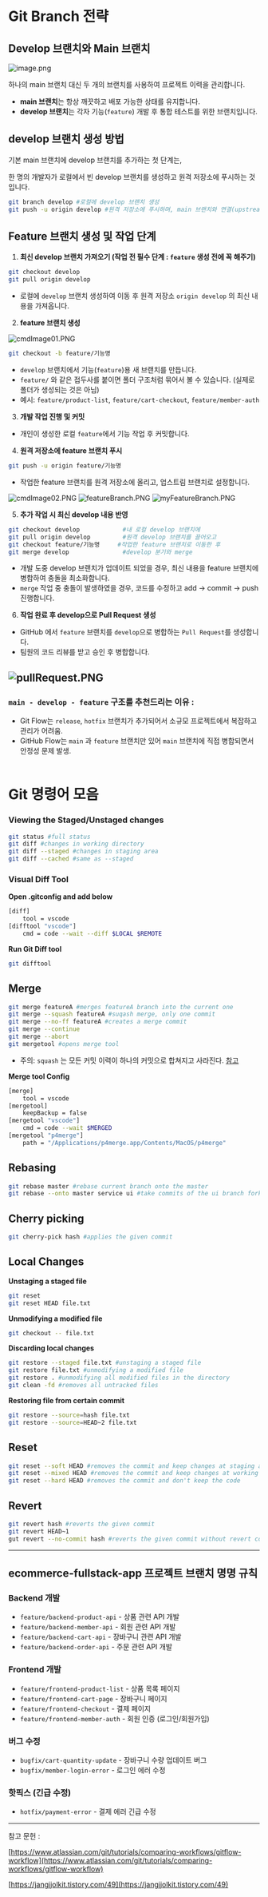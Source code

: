 # Git Branch 전략


## Develop 브랜치와 Main 브랜치

![image.png](images/image.png)

하나의 main 브랜치 대신 두 개의 브랜치를 사용하여 프로젝트 이력을 관리합니다.

- **main 브랜치**는 항상 깨끗하고 배포 가능한 상태를 유지합니다.
- **develop 브랜치**는 각자 기능(`feature`) 개발 후 통합 테스트를 위한 브랜치입니다.



## develop 브랜치 생성 방법

기본 main 브랜치에 develop 브랜치를 추가하는 첫 단계는,

한 명의 개발자가 로컬에서 빈 develop 브랜치를 생성하고 원격 저장소에 푸시하는 것입니다.

```bash
git branch develop #로컬에 develop 브랜치 생성
git push -u origin develop #원격 저장소에 푸시하며, main 브랜치와 연결(upstream)
```

## Feature 브랜치 생성 및 작업 단계

1. **최신 develop 브랜치 가져오기 (작업 전 필수 단계 : `feature` 생성 전에 꼭 해주기)**

```bash
git checkout develop
git pull origin develop
```

- 로컬에 `develop` 브랜치 생성하여 이동 후 원격 저장소 `origin develop` 의 최신 내용을 가져옵니다.

2. **feature 브랜치 생성**

![cmdImage01.PNG](images/cmdImage01.PNG)

```bash
git checkout -b feature/기능명
```

- `develop` 브랜치에서 기능(`feature`)용 새 브랜치를 만듭니다.
- `feature/` 와 같은 접두사를 붙이면 폴더 구조처럼 묶어서 볼 수 있습니다. (실제로 폴더가 생성되는 것은 아님)
- 예시: `feature/product-list`, `feature/cart-checkout`, `feature/member-auth`

3. **개발 작업 진행 및 커밋**
- 개인이 생성한 로컬 `feature`에서 기능 작업 후 커밋합니다.

4. **원격 저장소에 feature 브랜치 푸시**

```bash
git push -u origin feature/기능명
```

- 작업한 feature 브랜치를 원격 저장소에 올리고, 업스트림 브랜치로 설정합니다.

![cmdImage02.PNG](images/cmdImage02.PNG)
![featureBranch.PNG](images/featureBranch.PNG)
![myFeatureBranch.PNG](images/myFeatureBranch.PNG)

5. **추가 작업 시 최신 develop 내용 반영**

```bash
git checkout develop            #내 로컬 develop 브랜치에
git pull origin develop         #원격 develop 브랜치를 끌어오고
git checkout feature/기능명     #작업한 feature 브랜치로 이동한 후
git merge develop               #develop 분기와 merge
```

- 개발 도중 develop 브랜치가 업데이트 되었을 경우, 최신 내용을 feature 브랜치에 병합하여 충돌을 최소화합니다.
- `merge` 작업 중 충돌이 발생하였을 경우, 코드를 수정하고 add → commit → push 진행합니다.

6. **작업 완료 후 develop으로 Pull Request 생성**
- GitHub 에서 `feature` 브랜치를 `develop`으로 병합하는 `Pull Request`를 생성합니다.
- 팀원의 코드 리뷰를 받고 승인 후 병합합니다.

![pullRequest.PNG](images/pullRequest.PNG)
---

### `main - develop - feature` 구조를 추천드리는 이유 :

- Git Flow는 `release`, `hotfix` 브랜치가 추가되어서 소규모 프로젝트에서 복잡하고 관리가 어려움.
- GitHub Flow는 `main` 과 `feature` 브랜치만 있어 `main` 브랜치에 직접 병합되면서 안정성 문제 발생.
<br/><br/>


# Git 명령어 모음

### Viewing the Staged/Unstaged changes

```bash
git status #full status
git diff #changes in working directory
git diff --staged #changes in staging area
git diff --cached #same as --staged
```

### Visual Diff Tool

**Open .gitconfig and add below**

```bash
[diff]
    tool = vscode
[difftool "vscode"]
    cmd = code --wait --diff $LOCAL $REMOTE
```

**Run Git Diff tool**

```bash
git difftool
```

## Merge

```bash
git merge featureA #merges featureA branch into the current one
git merge --squash featureA #suqash merge, only one commit
git merge --no-ff featureA #creates a merge commit
git merge --continue
git merge --abort
git mergetool #opens merge tool
```

- 주의: `squash` 는 모든 커밋 이력이 하나의 커밋으로 합쳐지고 사라진다. [참고](https://jangjjolkit.tistory.com/49)

**Merge tool Config**

```bash
[merge]
    tool = vscode
[mergetool]
	keepBackup = false
[mergetool "vscode"]
    cmd = code --wait $MERGED
[mergetool "p4merge"]
    path = "/Applications/p4merge.app/Contents/MacOS/p4merge"
```

## Rebasing

```bash
git rebase master #rebase current branch onto the master
git rebase --onto master service ui #take commits of the ui branch forked from the service branch and move them to master
```

## Cherry picking

```bash
git cherry-pick hash #applies the given commit
```


## Local Changes

**Unstaging a staged file**

```bash
git reset
git reset HEAD file.txt
```

**Unmodifying a modified file**

```bash
git checkout -- file.txt
```

**Discarding local changes**

```bash
git restore --staged file.txt #unstaging a staged file
git restore file.txt #unmodifying a modified file
git restore . #unmodifying all modified files in the directory
git clean -fd #removes all untracked files
```

**Restoring file from certain commit**

```bash
git restore --source=hash file.txt
git restore --source=HEAD~2 file.txt
```

## Reset

```bash
git reset --soft HEAD #removes the commit and keep changes at staging area
git reset --mixed HEAD #removes the commit and keep changes at working directory
git reset --hard HEAD #removes the commit and don't keep the code
```

## Revert

```bash
git revert hash #reverts the given commit
git revert HEAD~1
gut revert --no-commit hash #reverts the given commit without revert commit
```

---

## ecommerce-fullstack-app 프로젝트 브랜치 명명 규칙

### Backend 개발
- `feature/backend-product-api` - 상품 관련 API 개발
- `feature/backend-member-api` - 회원 관련 API 개발
- `feature/backend-cart-api` - 장바구니 관련 API 개발
- `feature/backend-order-api` - 주문 관련 API 개발

### Frontend 개발
- `feature/frontend-product-list` - 상품 목록 페이지
- `feature/frontend-cart-page` - 장바구니 페이지
- `feature/frontend-checkout` - 결제 페이지
- `feature/frontend-member-auth` - 회원 인증 (로그인/회원가입)

### 버그 수정
- `bugfix/cart-quantity-update` - 장바구니 수량 업데이트 버그
- `bugfix/member-login-error` - 로그인 에러 수정

### 핫픽스 (긴급 수정)
- `hotfix/payment-error` - 결제 에러 긴급 수정

---

참고 문헌 :

[https://www.atlassian.com/git/tutorials/comparing-workflows/gitflow-workflow](https://www.atlassian.com/git/tutorials/comparing-workflows/gitflow-workflow)

[https://jangjjolkit.tistory.com/49](https://jangjjolkit.tistory.com/49)
